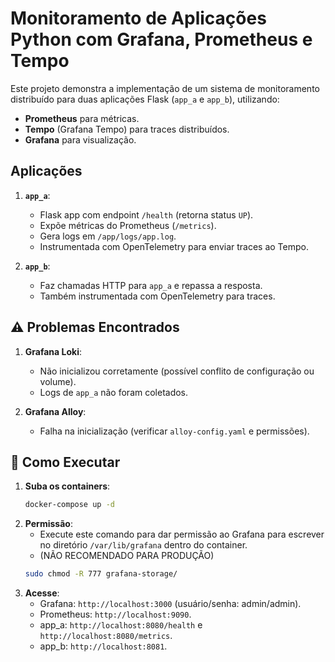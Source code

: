 # **Monitoramento de Aplicações Python com Grafana, Prometheus e Tempo**  

Este projeto demonstra a implementação de um sistema de monitoramento distribuído para duas aplicações Flask (`app_a` e `app_b`), utilizando:  
- **Prometheus** para métricas.  
- **Tempo** (Grafana Tempo) para traces distribuídos.  
- **Grafana** para visualização.  
 
## **Aplicações**  
1. **`app_a`**:  
    - Flask app com endpoint `/health` (retorna status `UP`).  
    - Expõe métricas do Prometheus (`/metrics`).  
    - Gera logs em `/app/logs/app.log`.  
    - Instrumentada com OpenTelemetry para enviar traces ao Tempo.  

2. **`app_b`**:  
    - Faz chamadas HTTP para `app_a` e repassa a resposta.  
    - Também instrumentada com OpenTelemetry para traces.  

## **⚠️ Problemas Encontrados**  
1. **Grafana Loki**:  
    - Não inicializou corretamente (possível conflito de configuração ou volume).  
    - Logs de `app_a` não foram coletados.  

2. **Grafana Alloy**:  
    - Falha na inicialização (verificar `alloy-config.yaml` e permissões).  

## **🚀 Como Executar**  
1. **Suba os containers**:  
   ```bash
   docker-compose up -d

2. **Permissão**:
    - Execute este comando para dar permissão ao Grafana para escrever no diretório `/var/lib/grafana` dentro do container.
    - (NÃO RECOMENDADO PARA PRODUÇÃO)
    ```bash
    sudo chmod -R 777 grafana-storage/

3. **Acesse**:
    - Grafana: `http://localhost:3000` (usuário/senha: admin/admin).
    - Prometheus: `http://localhost:9090`.
    - app_a: `http://localhost:8080/health` e `http://localhost:8080/metrics`.
    - app_b: `http://localhost:8081`.

    
